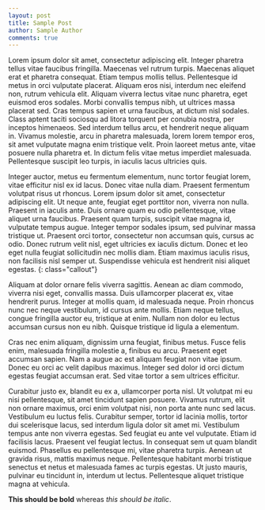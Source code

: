 ```yaml
---
layout: post
title: Sample Post
author: Sample Author
comments: true
---
```

Lorem ipsum dolor sit amet, consectetur adipiscing elit. Integer pharetra tellus vitae faucibus fringilla. Maecenas vel rutrum turpis. Maecenas aliquet erat et pharetra consequat. Etiam tempus mollis tellus. Pellentesque id metus in orci vulputate placerat. Aliquam eros nisi, interdum nec eleifend non, rutrum vehicula elit. Aliquam viverra lectus vitae nunc pharetra, eget euismod eros sodales. Morbi convallis tempus nibh, ut ultrices massa placerat sed. Cras tempus sapien et urna faucibus, at dictum nisl sodales. Class aptent taciti sociosqu ad litora torquent per conubia nostra, per inceptos himenaeos. Sed interdum tellus arcu, et hendrerit neque aliquam in. Vivamus molestie, arcu in pharetra malesuada, lorem lorem tempor eros, sit amet vulputate magna enim tristique velit. Proin laoreet metus ante, vitae posuere nulla pharetra et. In dictum felis vitae metus imperdiet malesuada. Pellentesque suscipit leo turpis, in iaculis lacus ultricies quis.

Integer auctor, metus eu fermentum elementum, nunc tortor feugiat lorem, vitae efficitur nisl ex id lacus. Donec vitae nulla diam. Praesent fermentum volutpat risus ut rhoncus. Lorem ipsum dolor sit amet, consectetur adipiscing elit. Ut neque ante, feugiat eget porttitor non, viverra non nulla. Praesent in iaculis ante. Duis ornare quam eu odio pellentesque, vitae aliquet urna faucibus. Praesent quam turpis, suscipit vitae magna id, vulputate tempus augue. Integer tempor sodales ipsum, sed pulvinar massa tristique ut. Praesent orci tortor, consectetur non accumsan quis, cursus ac odio. Donec rutrum velit nisl, eget ultricies ex iaculis dictum. Donec et leo eget nulla feugiat sollicitudin nec mollis diam. Etiam maximus iaculis risus, non facilisis nisl semper ut. Suspendisse vehicula est hendrerit nisi aliquet egestas.
{: class="callout"}

Aliquam at dolor ornare felis viverra sagittis. Aenean ac diam commodo, viverra nisi eget, convallis massa. Duis ullamcorper placerat ex, vitae hendrerit purus. Integer at mollis quam, id malesuada neque. Proin rhoncus nunc nec neque vestibulum, id cursus ante mollis. Etiam neque tellus, congue fringilla auctor eu, tristique at enim. Nullam non dolor eu lectus accumsan cursus non eu nibh. Quisque tristique id ligula a elementum.

Cras nec enim aliquam, dignissim urna feugiat, finibus metus. Fusce felis enim, malesuada fringilla molestie a, finibus eu arcu. Praesent eget accumsan sapien. Nam a augue ac est aliquam feugiat non vitae ipsum. Donec eu orci ac velit dapibus maximus. Integer sed dolor id orci dictum egestas feugiat accumsan erat. Sed vitae tortor a sem ultrices efficitur.

Curabitur justo ex, blandit eu ex a, ullamcorper porta nisl. Ut volutpat mi eu nisi pellentesque, sit amet tincidunt sapien posuere. Vivamus rutrum, elit non ornare maximus, orci enim volutpat nisi, non porta ante nunc sed lacus. Vestibulum eu luctus felis. Curabitur semper, tortor id lacinia mollis, tortor dui scelerisque lacus, sed interdum ligula dolor sit amet mi. Vestibulum tempus ante non viverra egestas. Sed feugiat eu ante vel vulputate. Etiam id facilisis lacus. Praesent vel feugiat lectus. In consequat sem ut quam blandit euismod. Phasellus eu pellentesque mi, vitae pharetra turpis. Aenean ut gravida risus, mattis maximus neque. Pellentesque habitant morbi tristique senectus et netus et malesuada fames ac turpis egestas. Ut justo mauris, pulvinar eu tincidunt in, interdum ut lectus. Pellentesque aliquet tristique magna at vehicula.

**This should be bold** whereas *this should be italic*.